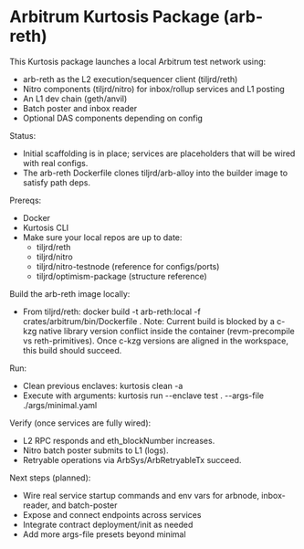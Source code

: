 # Arbitrum Kurtosis Package (arb-reth)

This Kurtosis package launches a local Arbitrum test network using:
- arb-reth as the L2 execution/sequencer client (tiljrd/reth)
- Nitro components (tiljrd/nitro) for inbox/rollup services and L1 posting
- An L1 dev chain (geth/anvil)
- Batch poster and inbox reader
- Optional DAS components depending on config

Status:
- Initial scaffolding is in place; services are placeholders that will be wired with real configs.
- The arb-reth Dockerfile clones tiljrd/arb-alloy into the builder image to satisfy path deps.

Prereqs:
- Docker
- Kurtosis CLI
- Make sure your local repos are up to date:
  - tiljrd/reth
  - tiljrd/nitro
  - tiljrd/nitro-testnode (reference for configs/ports)
  - tiljrd/optimism-package (structure reference)

Build the arb-reth image locally:
- From tiljrd/reth:
  docker build -t arb-reth:local -f crates/arbitrum/bin/Dockerfile .
  Note: Current build is blocked by a c-kzg native library version conflict inside the container (revm-precompile vs reth-primitives).
  Once c-kzg versions are aligned in the workspace, this build should succeed.

Run:
- Clean previous enclaves:
  kurtosis clean -a
- Execute with arguments:
  kurtosis run --enclave test . --args-file ./args/minimal.yaml

Verify (once services are fully wired):
- L2 RPC responds and eth_blockNumber increases.
- Nitro batch poster submits to L1 (logs).
- Retryable operations via ArbSys/ArbRetryableTx succeed.

Next steps (planned):
- Wire real service startup commands and env vars for arbnode, inbox-reader, and batch-poster
- Expose and connect endpoints across services
- Integrate contract deployment/init as needed
- Add more args-file presets beyond minimal
